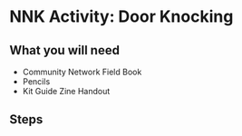 # NNK Activity: Door Knocking

## What you will need

- Community Network Field Book
- Pencils
- Kit Guide Zine Handout

## Steps
